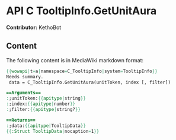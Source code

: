 # API C TooltipInfo.GetUnitAura

**Contributor:** KethoBot

## Content

The following content is in MediaWiki markdown format:

```mediawiki
{{wowapi|t=a|namespace=C_TooltipInfo|system=TooltipInfo}}
Needs summary.
 data = C_TooltipInfo.GetUnitAura(unitToken, index [, filter])

==Arguments==
:;unitToken:{{apitype|string}}
:;index:{{apitype|number}}
:;filter:{{apitype|string?}}

==Returns==
:;data:{{apitype|TooltipData}}
{{:Struct TooltipData|nocaption=1}}
```